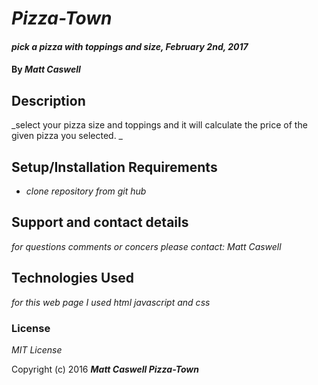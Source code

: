 # _Pizza-Town_

#### _pick a pizza with toppings and size, February 2nd, 2017_

#### By _**Matt Caswell**_

## Description

_select your pizza size and toppings and it will calculate the price of the given pizza you selected. _

## Setup/Installation Requirements

* _clone repository from git hub_




## Support and contact details

_for questions comments or concers please contact:
  Matt Caswell_

## Technologies Used

_for this web page I used html javascript and css_

### License

*MIT License*

Copyright (c) 2016 **_Matt Caswell Pizza-Town_**
